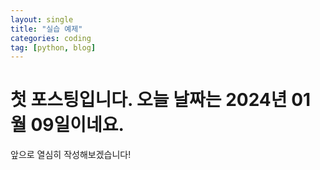 ```yaml
---
layout: single
title: "실습 예제"
categories: coding
tag: [python, blog]
---
```


# 첫 포스팅입니다. 오늘 날짜는 2024년 01월 09일이네요.

앞으로 열심히 작성해보겠습니다!
